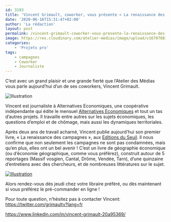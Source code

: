 ```yaml
---
id: 3193
title: 'Vincent Grimault, coworker, vous présente « La renaissance des campagnes »'
date: '2020-06-16T15:31:47+02:00'
author: 'La rédaction'
layout: post
permalink: /vincent-grimault-coworker-vous-presente-la-renaissance-des-campagnes/
image: https://res.cloudinary.com/atelier-medias/image/upload/v1670788169/blog/u42ueszva1lb3eokr1wz.jpg
categories:
    - 'Projets pro'
tags:
    - campagnes
    - Coworker
    - Journaliste
---
```


C’est avec un grand plaisir et une grande fierté que l’Atelier des Médias vous parle aujourd’hui d’un de ses coworkers, Vincent Grimault.

<img src="https://res.cloudinary.com/atelier-medias/image/upload/v1670788170/blog/iew9lpiugmhtljzhzc0v.jpg" alt="Illustration">

Vincent est journaliste à Alternatives Economiques, une coopérative indépendante qui édite le mensuel [Alternatives Economiques](https://www.alternatives-economiques.fr) et tout un tas d’autres projets. Il travaille entre autres sur les sujets économiques, les questions d’emploi et de chômage, mais aussi les dynamiques territoriales.

Après deux ans de travail acharné, Vincent publie aujourd’hui son premier livre, « La renaissance des campagnes », aux [Editions du Seuil](https://www.facebook.com/editions.seuil/). Il nous confirme que non seulement les campagnes ne sont pas condamnées, mais qu’en plus, elles ont un bel avenir ! C’est un livre de géographie économique (ou d’économie géographique, comme vous préférez), construit autour de 5 reportages (Massif vosgien, Cantal, Drôme, Vendée, Tarn), d’une quinzaine d’entretiens avec des chercheurs, et de nombreuses littératures sur le sujet.

<a href="https://www.seuil.com/ouvrage/la-renaissance-des-campagnes-vincent-grimault/9782021442250"><img src="https://res.cloudinary.com/atelier-medias/image/upload/v1670788169/blog/u42ueszva1lb3eokr1wz.jpg" alt="Illustration"></a>

Alors rendez-vous dès jeudi chez votre libraire préféré, ou dès maintenant si vous préférez le pré-commander en ligne !

Pour toute question, n’hésitez pas à contacter Vincent: <https://twitter.com/grimaultv?lang=fr>

<https://www.linkedin.com/in/vincent-grimault-20a95369/>
